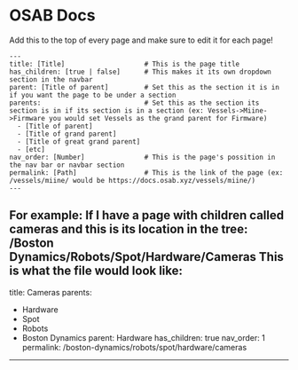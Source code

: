 # OSAB Docs

Add this to the top of every page and make sure to edit it for each page!
```
---
title: [Title]                    # This is the page title
has_children: [true | false]      # This makes it its own dropdown section in the navbar
parent: [Title of parent]         # Set this as the section it is in if you want the page to be under a section
parents:                          # Set this as the section its section is in if its section is in a section (ex: Vessels->Miine->Firmware you would set Vessels as the grand parent for Firmware)
  - [Title of parent]
  - [Title of grand parent]
  - [Title of great grand parent]
  - [etc]
nav_order: [Number]               # This is the page's possition in the nav bar or navbar section
permalink: [Path]                 # This is the link of the page (ex: /vessels/miine/ would be https://docs.osab.xyz/vessels/miine/)
---
```
For example:
If I have a page with children called cameras and this is its location in the tree:
/Boston Dynamics/Robots/Spot/Hardware/Cameras
This is what the file would look like:
---
title: Cameras
parents:
  - Hardware
  - Spot
  - Robots
  - Boston Dynamics
parent: Hardware
has_children: true
nav_order: 1
permalink: /boston-dynamics/robots/spot/hardware/cameras
---
